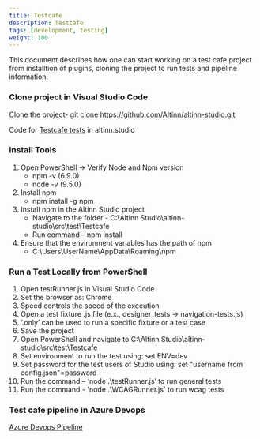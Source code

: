 ```yaml
---
title: Testcafe
description: Testcafe
tags: [development, testing]
weight: 100
---
```

This document describes how one can start working on a test cafe project from installtion of plugins, cloning the project to run tests and pipeline information.

### Clone project in Visual Studio Code

Clone the project- git clone <https://github.com/Altinn/altinn-studio.git>

Code for [Testcafe tests](https://github.com/Altinn/altinn-studio/tree/master/src/test/Testcafe) in altinn.studio

### Install Tools

1. Open PowerShell -> Verify Node and Npm version
    - npm -v (6.9.0)
    - node -v (9.5.0)
2. Install npm
    - npm install -g npm
3. Install npm in the Altinn Studio project
    - Navigate to the folder - C:\Altinn Studio\altinn-studio\src\test\Testcafe
    - Run command – npm install
4. Ensure that the environment variables has the path of npm
    - C:\Users\UserName\AppData\Roaming\npm
  
### Run a Test Locally from PowerShell

1. Open testRunner.js in Visual Studio Code
2. Set the browser as: Chrome
3. Speed controls the speed of the execution
4. Open a test fixture .js file (e.x., designer_tests -> navigation-tests.js)
5. ‘.only’ can be used to run a specific fixture or a test case
6. Save the project
7. Open PowerShell and navigate to C:\Altinn Studio\altinn-studio\src\test\Testcafe
8. Set environment to run the test using: set ENV=dev
9. Set password for the test users of Studio using: set "username from config.json"=password
10. Run the command – ‘node .\testRunner.js’ to run general tests
11. Run the command - 'node .\WCAGRunner.js' to run wcag tests

### Test cafe pipeline in Azure Devops

[Azure Devops Pipeline](https://dev.azure.com/brreg/altinn-studio/_build?definitionId=25)
